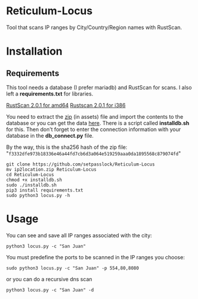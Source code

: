 # Reticulum-Locus
Tool that scans IP ranges by City/Country/Region names with RustScan.


# Installation
## Requirements
This tool needs a database (I prefer mariadb) and RustScan for scans. I also left a **requirements.txt** for libraries.

[RustScan 2.0.1 for amd64](https://github.com/RustScan/RustScan/releases/download/2.0.1/rustscan_2.0.1_amd64.deb)
[Rustscan 2.0.1 for i386](https://github.com/RustScan/RustScan/releases/download/2.0.1/rustscan_2.0.1_i386.deb)

You need to extract the [zip](https://github.com/setpasslock/Reticulum-Locus/releases) (in assets) file and import the contents to the database or you can get the data [here](https://www.ip2location.com/database/ip2location). There is a script called **installdb.sh** for this.
Then don't forget to enter the connection information with your database in the **db_connect.py** file. 

By the way, this is the sha256 hash of the zip file: 
"`
f3332dfe973b18336e46a44fd7cb6d3a064e519259aaa0da1895568c879074fd
`"




	git clone https://github.com/setpasslock/Reticulum-Locus
    mv ip2location.zip Reticulum-Locus
    cd Reticulum-Locus
    chmod +x installdb.sh
    sudo ./installdb.sh
    pip3 install requirements.txt
    sudo python3 locus.py -h


# Usage
You can see and save all IP ranges associated with the city: 

    python3 locus.py -c "San Juan"

You must predefine the ports to be scanned in the IP ranges you choose:
    
    sudo python3 locus.py -c "San Juan" -p 554,80,8080

or you can do a recursive dns scan
    
    python3 locus.py -c "San Juan" -d
